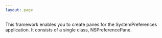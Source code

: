 ```yaml
---
layout: page
---
```




This framework enables you to create panes for the SystemPreferences application. It consists of a single class, NSPreferencePane.
